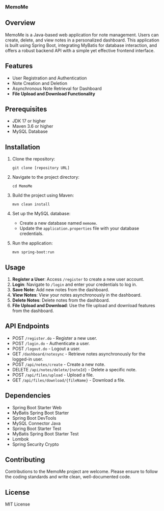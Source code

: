 ### MemoMe

## Overview
MemoMe is a Java-based web application for note management. Users can create, delete, and view notes in a personalized dashboard. This application is built using Spring Boot, integrating MyBatis for database interaction, and offers a robust backend API with a simple yet effective frontend interface.

## Features
- User Registration and Authentication
- Note Creation and Deletion
- Asynchronous Note Retrieval for Dashboard
- **File Upload and Download Functionality**

## Prerequisites
- JDK 17 or higher
- Maven 3.6 or higher
- MySQL Database

## Installation
1. Clone the repository:
   ```
   git clone [repository URL]
   ```

2. Navigate to the project directory:
   ```
   cd MemoMe
   ```

3. Build the project using Maven:
   ```
   mvn clean install
   ```

4. Set up the MySQL database:
   - Create a new database named `memome`.
   - Update the `application.properties` file with your database credentials.

5. Run the application:
   ```
   mvn spring-boot:run
   ```

## Usage
1. **Register a User**: Access `/register` to create a new user account.
2. **Login**: Navigate to `/login` and enter your credentials to log in.
3. **Save Note**: Add new notes from the dashboard.
4. **View Notes**: View your notes asynchronously in the dashboard.
5. **Delete Notes**: Delete notes from the dashboard.
6. **File Upload and Download**: Use the file upload and download features from the dashboard.

## API Endpoints
- POST `/register.do` - Register a new user.
- POST `/login.do` - Authenticate a user.
- POST `/logout.do` - Logout a user.
- GET `/dashboard/notesync` - Retrieve notes asynchronously for the logged-in user.
- POST `/api/notes/create` - Create a new note.
- DELETE `/api/notes/delete/{noteId}` - Delete a specific note.
- POST `/api/files/upload` - Upload a file.
- GET `/api/files/download/{fileName}` - Download a file.

## Dependencies
- Spring Boot Starter Web
- MyBatis Spring Boot Starter
- Spring Boot DevTools
- MySQL Connector Java
- Spring Boot Starter Test
- MyBatis Spring Boot Starter Test
- Lombok
- Spring Security Crypto

## Contributing
Contributions to the MemoMe project are welcome. Please ensure to follow the coding standards and write clean, well-documented code.

## License
MIT License
